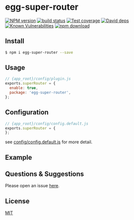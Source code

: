 # egg-super-router

[![NPM version][npm-image]][npm-url]
[![build status][travis-image]][travis-url]
[![Test coverage][codecov-image]][codecov-url]
[![David deps][david-image]][david-url]
[![Known Vulnerabilities][snyk-image]][snyk-url]
[![npm download][download-image]][download-url]

[npm-image]: https://img.shields.io/npm/v/egg-super-router.svg?style=flat-square
[npm-url]: https://npmjs.org/package/egg-super-router
[travis-image]: https://img.shields.io/travis/eggjs/egg-super-router.svg?style=flat-square
[travis-url]: https://travis-ci.org/eggjs/egg-super-router
[codecov-image]: https://img.shields.io/codecov/c/github/eggjs/egg-super-router.svg?style=flat-square
[codecov-url]: https://codecov.io/github/eggjs/egg-super-router?branch=master
[david-image]: https://img.shields.io/david/eggjs/egg-super-router.svg?style=flat-square
[david-url]: https://david-dm.org/eggjs/egg-super-router
[snyk-image]: https://snyk.io/test/npm/egg-super-router/badge.svg?style=flat-square
[snyk-url]: https://snyk.io/test/npm/egg-super-router
[download-image]: https://img.shields.io/npm/dm/egg-super-router.svg?style=flat-square
[download-url]: https://npmjs.org/package/egg-super-router

<!--
Description here.
-->

## Install

```bash
$ npm i egg-super-router --save
```

## Usage

```js
// {app_root}/config/plugin.js
exports.superRouter = {
  enable: true,
  package: 'egg-super-router',
};
```

## Configuration

```js
// {app_root}/config/config.default.js
exports.superRouter = {
};
```

see [config/config.default.js](config/config.default.js) for more detail.

## Example

<!-- example here -->

## Questions & Suggestions

Please open an issue [here](https://github.com/eggjs/egg/issues).

## License

[MIT](LICENSE)
